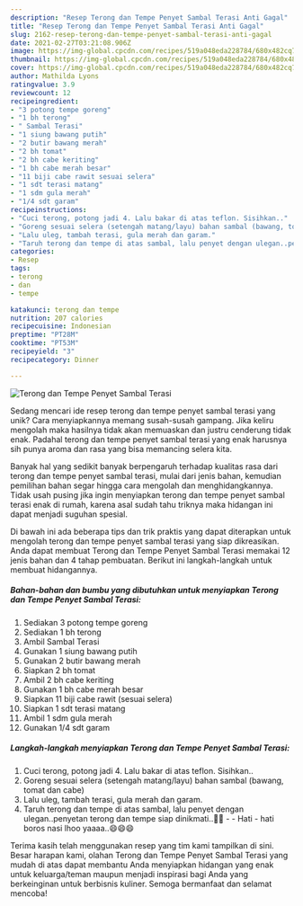 ```yaml
---
description: "Resep Terong dan Tempe Penyet Sambal Terasi Anti Gagal"
title: "Resep Terong dan Tempe Penyet Sambal Terasi Anti Gagal"
slug: 2162-resep-terong-dan-tempe-penyet-sambal-terasi-anti-gagal
date: 2021-02-27T03:21:08.906Z
image: https://img-global.cpcdn.com/recipes/519a048eda228784/680x482cq70/terong-dan-tempe-penyet-sambal-terasi-foto-resep-utama.jpg
thumbnail: https://img-global.cpcdn.com/recipes/519a048eda228784/680x482cq70/terong-dan-tempe-penyet-sambal-terasi-foto-resep-utama.jpg
cover: https://img-global.cpcdn.com/recipes/519a048eda228784/680x482cq70/terong-dan-tempe-penyet-sambal-terasi-foto-resep-utama.jpg
author: Mathilda Lyons
ratingvalue: 3.9
reviewcount: 12
recipeingredient:
- "3 potong tempe goreng"
- "1 bh terong"
- " Sambal Terasi"
- "1 siung bawang putih"
- "2 butir bawang merah"
- "2 bh tomat"
- "2 bh cabe keriting"
- "1 bh cabe merah besar"
- "11 biji cabe rawit sesuai selera"
- "1 sdt terasi matang"
- "1 sdm gula merah"
- "1/4 sdt garam"
recipeinstructions:
- "Cuci terong, potong jadi 4. Lalu bakar di atas teflon. Sisihkan.."
- "Goreng sesuai selera (setengah matang/layu) bahan sambal (bawang, tomat dan cabe)"
- "Lalu uleg, tambah terasi, gula merah dan garam."
- "Taruh terong dan tempe di atas sambal, lalu penyet dengan ulegan..penyetan terong dan tempe siap dinikmati..🤤🤤  Hati - hati boros nasi lhoo yaaaa..😄😄😄"
categories:
- Resep
tags:
- terong
- dan
- tempe

katakunci: terong dan tempe 
nutrition: 207 calories
recipecuisine: Indonesian
preptime: "PT28M"
cooktime: "PT53M"
recipeyield: "3"
recipecategory: Dinner

---
```



![Terong dan Tempe Penyet Sambal Terasi](https://img-global.cpcdn.com/recipes/519a048eda228784/680x482cq70/terong-dan-tempe-penyet-sambal-terasi-foto-resep-utama.jpg)

Sedang mencari ide resep terong dan tempe penyet sambal terasi yang unik? Cara menyiapkannya memang susah-susah gampang. Jika keliru mengolah maka hasilnya tidak akan memuaskan dan justru cenderung tidak enak. Padahal terong dan tempe penyet sambal terasi yang enak harusnya sih punya aroma dan rasa yang bisa memancing selera kita.



Banyak hal yang sedikit banyak berpengaruh terhadap kualitas rasa dari terong dan tempe penyet sambal terasi, mulai dari jenis bahan, kemudian pemilihan bahan segar hingga cara mengolah dan menghidangkannya. Tidak usah pusing jika ingin menyiapkan terong dan tempe penyet sambal terasi enak di rumah, karena asal sudah tahu triknya maka hidangan ini dapat menjadi suguhan spesial.


Di bawah ini ada beberapa tips dan trik praktis yang dapat diterapkan untuk mengolah terong dan tempe penyet sambal terasi yang siap dikreasikan. Anda dapat membuat Terong dan Tempe Penyet Sambal Terasi memakai 12 jenis bahan dan 4 tahap pembuatan. Berikut ini langkah-langkah untuk membuat hidangannya.

<!--inarticleads1-->

##### Bahan-bahan dan bumbu yang dibutuhkan untuk menyiapkan Terong dan Tempe Penyet Sambal Terasi:

1. Sediakan 3 potong tempe goreng
1. Sediakan 1 bh terong
1. Ambil  Sambal Terasi
1. Gunakan 1 siung bawang putih
1. Gunakan 2 butir bawang merah
1. Siapkan 2 bh tomat
1. Ambil 2 bh cabe keriting
1. Gunakan 1 bh cabe merah besar
1. Siapkan 11 biji cabe rawit (sesuai selera)
1. Siapkan 1 sdt terasi matang
1. Ambil 1 sdm gula merah
1. Gunakan 1/4 sdt garam




<!--inarticleads2-->

##### Langkah-langkah menyiapkan Terong dan Tempe Penyet Sambal Terasi:

1. Cuci terong, potong jadi 4. Lalu bakar di atas teflon. Sisihkan..
1. Goreng sesuai selera (setengah matang/layu) bahan sambal (bawang, tomat dan cabe)
1. Lalu uleg, tambah terasi, gula merah dan garam.
1. Taruh terong dan tempe di atas sambal, lalu penyet dengan ulegan..penyetan terong dan tempe siap dinikmati..🤤🤤 -  - Hati - hati boros nasi lhoo yaaaa..😄😄😄




Terima kasih telah menggunakan resep yang tim kami tampilkan di sini. Besar harapan kami, olahan Terong dan Tempe Penyet Sambal Terasi yang mudah di atas dapat membantu Anda menyiapkan hidangan yang enak untuk keluarga/teman maupun menjadi inspirasi bagi Anda yang berkeinginan untuk berbisnis kuliner. Semoga bermanfaat dan selamat mencoba!
